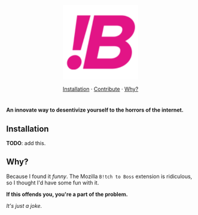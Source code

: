 <p align="center">
    <img
        width="200"
        src="https://raw.githubusercontent.com/mibmo/boss-to-bitch/master/icon128.png"
        alt="B0ss to Bitch"
    />
</p>

<p align="center">
  <a href="#installation">Installation</a>
  ·
  <a href="https://github.com/mibmo/boss-to-bitch/blob/main/CONTRIBUTING.md">Contribute</a>
  ·
  <a href="#why">Why?</a>
</p>

<h1></h1>

**An innovate way to desentivize yourself to the horrors of the internet.**

<a name="installation"></a>
## Installation
**TODO**: add this. 

<a name="why"></a>
## Why?
Because I found it *funny*.
The Mozilla `B!tch to Boss` extension is ridiculous, so I thought I'd have some fun with it.

**If this offends you, you're a part of the problem.**

*It's just a joke.*
